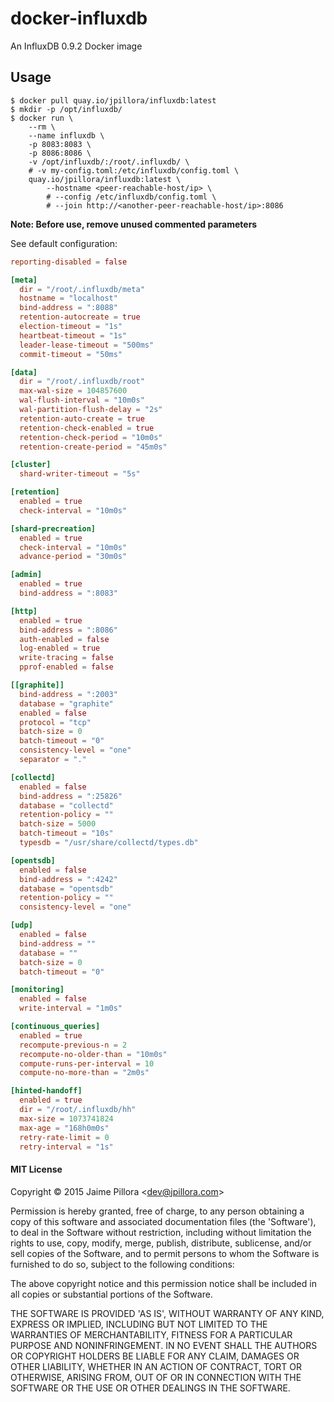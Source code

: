 # docker-influxdb

An InfluxDB 0.9.2 Docker image

## Usage

```
$ docker pull quay.io/jpillora/influxdb:latest
$ mkdir -p /opt/influxdb/
$ docker run \
	--rm \
	--name influxdb \
	-p 8083:8083 \
	-p 8086:8086 \
	-v /opt/influxdb/:/root/.influxdb/ \
	# -v my-config.toml:/etc/influxdb/config.toml \
	quay.io/jpillora/influxdb:latest \
		--hostname <peer-reachable-host/ip> \
		# --config /etc/influxdb/config.toml \
		# --join http://<another-peer-reachable-host/ip>:8086
```

**Note: Before use, remove unused commented parameters**

See default configuration:

``` toml
reporting-disabled = false

[meta]
  dir = "/root/.influxdb/meta"
  hostname = "localhost"
  bind-address = ":8088"
  retention-autocreate = true
  election-timeout = "1s"
  heartbeat-timeout = "1s"
  leader-lease-timeout = "500ms"
  commit-timeout = "50ms"

[data]
  dir = "/root/.influxdb/root"
  max-wal-size = 104857600
  wal-flush-interval = "10m0s"
  wal-partition-flush-delay = "2s"
  retention-auto-create = true
  retention-check-enabled = true
  retention-check-period = "10m0s"
  retention-create-period = "45m0s"

[cluster]
  shard-writer-timeout = "5s"

[retention]
  enabled = true
  check-interval = "10m0s"

[shard-precreation]
  enabled = true
  check-interval = "10m0s"
  advance-period = "30m0s"

[admin]
  enabled = true
  bind-address = ":8083"

[http]
  enabled = true
  bind-address = ":8086"
  auth-enabled = false
  log-enabled = true
  write-tracing = false
  pprof-enabled = false

[[graphite]]
  bind-address = ":2003"
  database = "graphite"
  enabled = false
  protocol = "tcp"
  batch-size = 0
  batch-timeout = "0"
  consistency-level = "one"
  separator = "."

[collectd]
  enabled = false
  bind-address = ":25826"
  database = "collectd"
  retention-policy = ""
  batch-size = 5000
  batch-timeout = "10s"
  typesdb = "/usr/share/collectd/types.db"

[opentsdb]
  enabled = false
  bind-address = ":4242"
  database = "opentsdb"
  retention-policy = ""
  consistency-level = "one"

[udp]
  enabled = false
  bind-address = ""
  database = ""
  batch-size = 0
  batch-timeout = "0"

[monitoring]
  enabled = false
  write-interval = "1m0s"

[continuous_queries]
  enabled = true
  recompute-previous-n = 2
  recompute-no-older-than = "10m0s"
  compute-runs-per-interval = 10
  compute-no-more-than = "2m0s"

[hinted-handoff]
  enabled = true
  dir = "/root/.influxdb/hh"
  max-size = 1073741824
  max-age = "168h0m0s"
  retry-rate-limit = 0
  retry-interval = "1s"
```

#### MIT License

Copyright &copy; 2015 Jaime Pillora &lt;dev@jpillora.com&gt;

Permission is hereby granted, free of charge, to any person obtaining
a copy of this software and associated documentation files (the
'Software'), to deal in the Software without restriction, including
without limitation the rights to use, copy, modify, merge, publish,
distribute, sublicense, and/or sell copies of the Software, and to
permit persons to whom the Software is furnished to do so, subject to
the following conditions:

The above copyright notice and this permission notice shall be
included in all copies or substantial portions of the Software.

THE SOFTWARE IS PROVIDED 'AS IS', WITHOUT WARRANTY OF ANY KIND,
EXPRESS OR IMPLIED, INCLUDING BUT NOT LIMITED TO THE WARRANTIES OF
MERCHANTABILITY, FITNESS FOR A PARTICULAR PURPOSE AND NONINFRINGEMENT.
IN NO EVENT SHALL THE AUTHORS OR COPYRIGHT HOLDERS BE LIABLE FOR ANY
CLAIM, DAMAGES OR OTHER LIABILITY, WHETHER IN AN ACTION OF CONTRACT,
TORT OR OTHERWISE, ARISING FROM, OUT OF OR IN CONNECTION WITH THE
SOFTWARE OR THE USE OR OTHER DEALINGS IN THE SOFTWARE.
